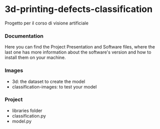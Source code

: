 # 3d-printing-defects-classification

Progetto per il corso di visione artificiale

### Documentation

Here you can find the Project Presentation and Software files, where the last one has more information about the software's version and how to install them on your machine.

### Images

- 3d: the dataset to create the model
- classification-images: to test your model

### Project

- libraries folder
- classification.py
- model.py
